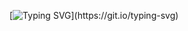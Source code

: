 [![Typing SVG](https://readme-typing-svg.demolab.com?font=Fira+Code&weight=700&duration=2500&pause=350&color=F74C4C&center=false&vCenter=true&random=false&width=435&lines=Developer.;Designer.)](https://git.io/typing-svg)
